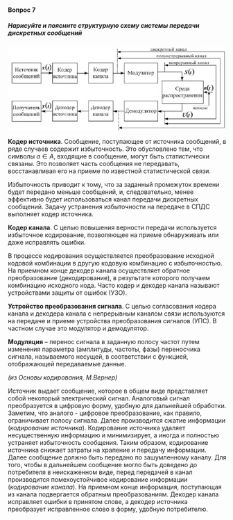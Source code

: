 #### Вопрос 7

##### Нарисуйте и поясните структурную схему системы передачи дискретных сообщений

![image-20220618190652865](Answer_1_7/image-20220618190652865.png)

**Кодер источника**. Сообщение, поступающее от источника сообщений, в ряде случаев содержит избыточность. Это обусловлено тем, что символы $a\in A$, входящие в сообщение, могут быть статистически связаны. Это позволяет часть сообщения не передавать, восстанавливая его на приеме по известной статистической связи. 

Избыточность приводит к тому, что за заданный промежуток времени будет передано меньше сообщений, и, следовательно, менее эффективно будет использоваться канал передачи дискретных сообщений. Задачу устранения избыточности на передаче в СПДС выполняет кодер источника. 

**Кодер канала**. С целью повышения верности передачи используется избыточное кодирование, позволяющее на приеме обнаруживать или даже исправлять ошибки. 

В процессе кодирования осуществляется преобразование исходной кодовой комбинации в другую кодовую комбинацию с избыточностью. На приемном конце декодер канала осуществляет обратное преобразование (декодирование), в результате которого получаем комбинацию исходного кода. Часто кодер и декодер канала называют устройствами защиты от ошибок (УЗО). 

**Устройство преобразования сигнала**. С целью согласования кодера канала и декодера канала с непрерывным каналом связи используются на передаче и приеме устройства преобразования сигналов (УПС). В частном случае это модулятор и демодулятор.

**Модуляция** – перенос сигнала в заданную полосу частот путем изменения параметра (амплитуды, частоты, фазы) переносчика сигнала, называемого несущей, в соответствии с функцией, отображающей передаваемые данные.

*(из Основы кодирования, М.Вернер)*

Источник выдает сообщение, которое в общем виде представляет собой некоторый электрический сигнал. Аналоговый сигнал преобразуется в цифровую форму, удобную для дальнейшей обработки. Заметим, что аналого - цифровое преобразование, как правило, ограничивает полосу сигнала. Далее производится сжатие информации (*кодирование источника*). Кодирование источника удаляет несущественную информацию и минимизирует, а иногда и полностью устраняет избыточность сообщения. Таким образом, кодирование источника снижает затраты на храпение и передачу информации. Далее сообщение должно быть передано по зашумленному каналу. Для того, чтобы в дальнейшем сообщение могло быть доведено до потребителя в неискаженном виде, перед передачей в канал производится помехоустойчивое кодирование информации (*кодирование канала*). На приемном конце информация, поступающая из канала подвергается обратным преобразованиям. Декодер канала исправляет ошибки в принятом слове, а декодер источника преобразует исправленное слово в форму, удобную потребителю.